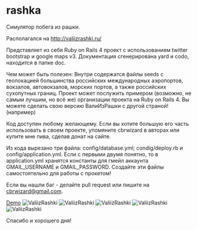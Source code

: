 rashka
======

Симулятор побега из рашки.

Располагался на http://valiizrashki.ru/

Представляет из себя Ruby on Rails 4 проект с использованием twitter bootstrap и google maps v3. Документация сгенерирована yard и codo, находится в папке doc.

Чем может быть полезен:
  Внутри содержатся файлы seeds с геолокацией большинства российских международных аэропортов, вокзалов, автовокзалов, морских портов, а также российских сухопутных границ.
  Проект может послужить примером (возможно, не самым лучшим, но всё же) организации проекта на Ruby on Rails 4.
  Вы можете сделать свою версию ВалиИзРашки с другой страной! (например)

Код доступен любому желающему. Если вы хотите большую его часть использовать в своем проекте, упомяните cbrwizard в авторах или купите мне пива, сделав донат на сайте.

Из кода вырезано три файла: config/database.yml; condig/deploy.rb и config/application.yml. Если с первыми двумя понятно, то в application.yml хранятся константы для гмейл аккаунта GMAIL_USERNAME и GMAIL_PASSWORD. Создайте эти файлы самостоятельно для работы с прокетом!

Если вы нашли баг - делайте pull request или пишите на cbrwizard@gmail.com.

[Demo](https://i.imgur.com/bjI7RPI.mp4)
![ValiizRashki](https://i.imgur.com/0dG373D.png)
![ValiizRashki](https://i.imgur.com/l9qCy00.png)
![ValiizRashki](https://i.imgur.com/82gZeof.png)
![ValiizRashki](https://i.imgur.com/IvkoZ47.png)
![ValiizRashki](https://i.imgur.com/ZuYOLNp.png)


Спасибо и хорошего дня!
